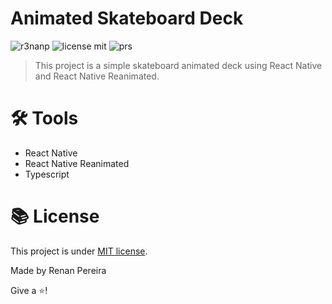 # Animated Skateboard Deck

![r3nanp](https://img.shields.io/badge/r3nanp-skateboard-blue?style=for-the-badge&logo=react)
![license mit](https://img.shields.io/github/license/r3nanp/happy?color=blue&label=LICENSE&logo=github&style=for-the-badge)
![prs](https://img.shields.io/static/v1?label=PRs&message=welcome&style=for-the-badge&color=24B36B&labelColor=000000)

> This project is a simple skateboard animated deck using React Native and React Native Reanimated.

# 🛠️ Tools

- React Native
- React Native Reanimated
- Typescript

# 📚 License

This project is under [MIT license](LICENSE).

Made by Renan Pereira

Give a ⭐!

